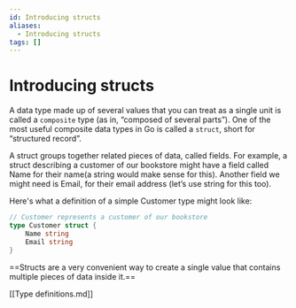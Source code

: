 ```yaml
---
id: Introducing structs
aliases:
  - Introducing structs
tags: []
---
```


# Introducing structs

A data type made up of several values that you can treat as a single unit is
called a `composite` type (as in, “composed of several parts”). One of the most
useful composite data types in Go is called a `struct`, short for “structured
record”.

A struct groups together related pieces of data, called fields. For example, a
struct describing a customer of our bookstore might have a field called Name for
their name(a string would make sense for this). Another field we might need is
Email, for their email address (let’s use string for this too).

Here's what a definition of a simple Customer type might look like:

```go
// Customer represents a customer of our bookstore
type Customer struct {
    Name string
    Email string
}
```

==Structs are a very convenient way to create a single value that contains
multiple pieces of data inside it.==

[[Type definitions.md]]
